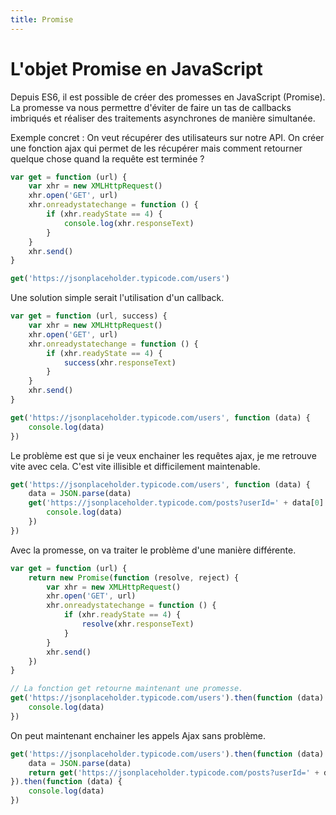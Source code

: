 ```yaml
---
title: Promise
---
```


# L'objet Promise en JavaScript

Depuis ES6, il est possible de créer des promesses en JavaScript (Promise). La promesse va nous permettre d'éviter de faire un tas de callbacks imbriqués et réaliser des traitements asynchrones de manière simultanée.

Exemple concret : On veut récupérer des utilisateurs sur notre API. On créer une fonction ajax qui permet de les récupérer mais comment retourner quelque chose quand la requête est terminée ?

```js
var get = function (url) {
    var xhr = new XMLHttpRequest()
    xhr.open('GET', url)
    xhr.onreadystatechange = function () {
        if (xhr.readyState == 4) {
            console.log(xhr.responseText)
        }
    }
    xhr.send()
}

get('https://jsonplaceholder.typicode.com/users')
```

Une solution simple serait l'utilisation d'un callback.

```js
var get = function (url, success) {
    var xhr = new XMLHttpRequest()
    xhr.open('GET', url)
    xhr.onreadystatechange = function () {
        if (xhr.readyState == 4) {
            success(xhr.responseText)
        }
    }
    xhr.send()
}

get('https://jsonplaceholder.typicode.com/users', function (data) {
    console.log(data)
})
```

Le problème est que si je veux enchainer les requêtes ajax, je me retrouve vite avec cela. C'est vite illisible et difficilement maintenable.

```js
get('https://jsonplaceholder.typicode.com/users', function (data) {
    data = JSON.parse(data)
    get('https://jsonplaceholder.typicode.com/posts?userId=' + data[0].id, function (data) {
        console.log(data)
    })
})
```

Avec la promesse, on va traiter le problème d'une manière différente.

```js
var get = function (url) {
    return new Promise(function (resolve, reject) {
        var xhr = new XMLHttpRequest()
        xhr.open('GET', url)
        xhr.onreadystatechange = function () {
            if (xhr.readyState == 4) {
                resolve(xhr.responseText)
            }
        }
        xhr.send()
    })
}

// La fonction get retourne maintenant une promesse.
get('https://jsonplaceholder.typicode.com/users').then(function (data) {
    console.log(data)
})
```

On peut maintenant enchainer les appels Ajax sans problème.

```js
get('https://jsonplaceholder.typicode.com/users').then(function (data) {
    data = JSON.parse(data)
    return get('https://jsonplaceholder.typicode.com/posts?userId=' + data[0].id)
}).then(function (data) {
    console.log(data)
})
```